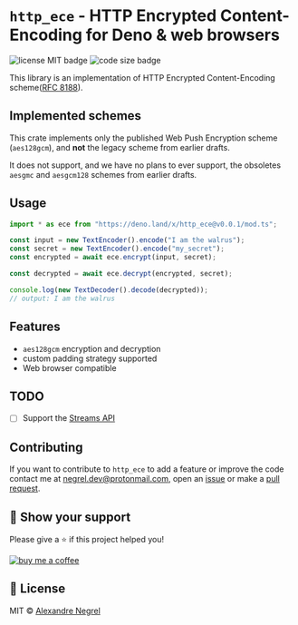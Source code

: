# `http_ece` - HTTP Encrypted Content-Encoding for Deno & web browsers

![license MIT badge](https://img.shields.io/github/license/negrel/http_ece)
![code size badge](https://img.shields.io/github/languages/code-size/negrel/http_ece)

This library is an implementation of HTTP Encrypted Content-Encoding
scheme([RFC 8188](https://datatracker.ietf.org/doc/html/rfc8188)).

## Implemented schemes

This crate implements only the published Web Push Encryption scheme
(`aes128gcm`), and **not** the legacy scheme from earlier drafts.

It does not support, and we have no plans to ever support, the obsoletes
`aesgmc` and `aesgcm128` schemes from earlier drafts.

## Usage

```ts
import * as ece from "https://deno.land/x/http_ece@v0.0.1/mod.ts";

const input = new TextEncoder().encode("I am the walrus");
const secret = new TextEncoder().encode("my_secret");
const encrypted = await ece.encrypt(input, secret);

const decrypted = await ece.decrypt(encrypted, secret);

console.log(new TextDecoder().decode(decrypted));
// output: I am the walrus
```

## Features

- `aes128gcm` encryption and decryption
- custom padding strategy supported
- Web browser compatible

## TODO

- [ ] Support the
      [Streams API](https://developer.mozilla.org/en-US/docs/Web/API/Streams_API)

## Contributing

If you want to contribute to `http_ece` to add a feature or improve the code
contact me at [negrel.dev@protonmail.com](mailto:negrel.dev@protonmail.com),
open an [issue](https://github.com/negrel/http_ece/issues) or make a
[pull request](https://github.com/negrel/http_ece/pulls).

## :stars: Show your support

Please give a :star: if this project helped you!

[![buy me a coffee](https://uc80e5ba3058c2d15b2a77972a8b.previews.dropboxusercontent.com/p/thumb/ABkAj4l5EiWEUsvoBF2gg6RQnKie-CpWLAeL6Wm8qcba1dGkkFusA7JSInK0VyAB2YDh4nA8ggslHKgAC1QMn12RA6tg0crts3S_meF6xfKl2Wj9KOCGFMvNOiYEgN5SJLG57IkpHtzqMdBKgzPvstEWq199H-IO2XNMox--bf5c24JMJXv2giJZ5WSgMbs6xq1Ky99FCGLKQK3VRKMtBUOfib_4mw7r7skHpX5Ozqr0YmA4jl8dj2J_4EPyB0XmgjOmyQRYJkllhohsBsL5JNYZ_G_2NV84BloNW4nuk2-Tk4Dk9xDbHgDKs8aw_a7lKp20U06i47SE5RoIaR-0mZc2AOXsIGhZLRk3fPrlsE7CBySn4nn03nSGRat5vHc61jE/p.png)](https://www.buymeacoffee.com/negrel)

## :scroll: License

MIT © [Alexandre Negrel](https://www.negrel.dev/)
